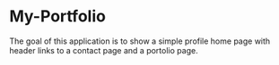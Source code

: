 # My-Portfolio
The goal of this application is to show a simple profile home page with header links to a contact page and a portolio page.